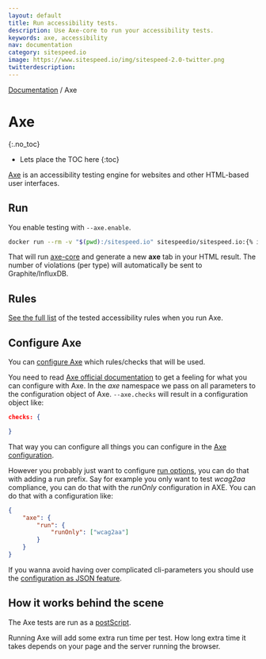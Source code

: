 ```yaml
---
layout: default
title: Run accessibility tests.
description: Use Axe-core to run your accessibility tests.
keywords: axe, accessibility 
nav: documentation
category: sitespeed.io
image: https://www.sitespeed.io/img/sitespeed-2.0-twitter.png
twitterdescription:
---
```


[Documentation]({{site.baseurl}}/documentation/sitespeed.io/) / Axe

# Axe
{:.no_toc}

* Lets place the TOC here
{:toc}

[Axe](https://github.com/dequelabs/axe-core) is an accessibility testing engine for websites and other HTML-based user interfaces. 

## Run
You enable testing with `--axe.enable`.

```bash
docker run --rm -v "$(pwd):/sitespeed.io" sitespeedio/sitespeed.io:{% include version/sitespeed.io.txt %} --axe.enable https://www.sitespeed.io
```

That will run [axe-core](https://github.com/dequelabs/axe-core) and generate a new **axe** tab in your HTML result. The number of violations (per type) will automatically be sent to Graphite/InfluxDB.

## Rules
[See the full list](https://github.com/dequelabs/axe-core/blob/develop/doc/rule-descriptions.md) of the tested accessibility rules when you run Axe.


## Configure Axe
You can [configure Axe](https://github.com/dequelabs/axe-core/blob/develop/doc/API.md#api-name-axeconfigure) which rules/checks that will be used. 

You need to read [Axe official documentation](https://github.com/dequelabs/axe-core/blob/develop/doc/API.md#api-name-axeconfigure) to get a feeling for what you can configure with Axe.  In the *axe* namespace we pass on all parameters to the configuration object of Axe. `--axe.checks` will result in a configuration object like:

```json
checks: {

}
```

That way you can configure all things you can configure in the [Axe configuration](https://github.com/dequelabs/axe-core/blob/develop/doc/API.md#api-name-axeconfigure).


However you probably just want to configure [run options](https://github.com/dequelabs/axe-core/blob/develop/doc/API.md#api-name-axerun), you can do that with adding a run prefix. Say for example you only want to test *wcag2aa* compliance, you can do that with the *runOnly* configuration in AXE. You can do that with a configuration like:

```json
{
    "axe": {
        "run": {
            "runOnly": ["wcag2aa"]
        }
    }
}
```

If you wanna avoid having over complicated cli-parameters you should use the [configuration as JSON feature](/documentation/sitespeed.io/configuration/#configuration-as-json).

## How it works behind the scene
The Axe tests are run as a [postScript](/documentation/sitespeed.io/prepostscript/).

Running Axe will add some extra run time per test. How long extra time it takes depends on your page and the server running the browser.
